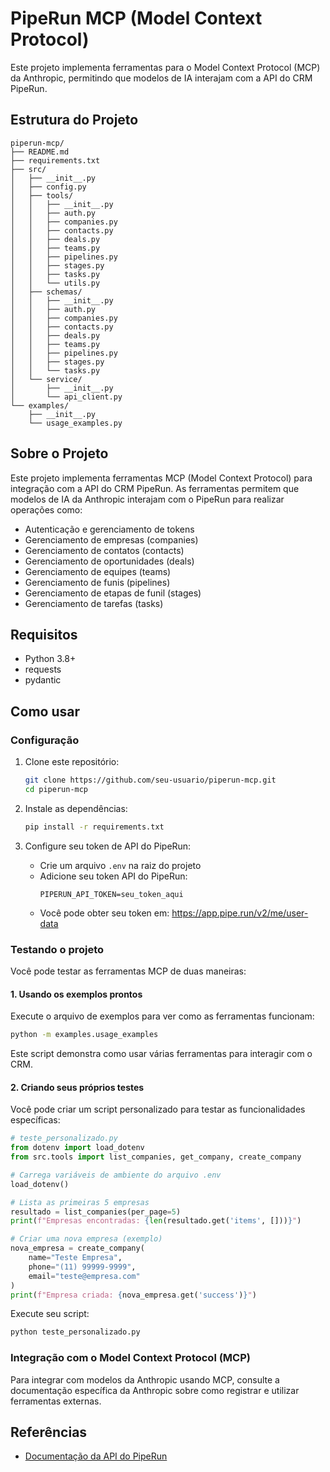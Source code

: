 # PipeRun MCP (Model Context Protocol)

Este projeto implementa ferramentas para o Model Context Protocol (MCP) da Anthropic, permitindo que modelos de IA interajam com a API do CRM PipeRun.

## Estrutura do Projeto

```
piperun-mcp/
├── README.md
├── requirements.txt
├── src/
│   ├── __init__.py
│   ├── config.py
│   ├── tools/
│   │   ├── __init__.py
│   │   ├── auth.py
│   │   ├── companies.py
│   │   ├── contacts.py
│   │   ├── deals.py
│   │   ├── teams.py
│   │   ├── pipelines.py
│   │   ├── stages.py
│   │   ├── tasks.py
│   │   └── utils.py
│   ├── schemas/
│   │   ├── __init__.py
│   │   ├── auth.py
│   │   ├── companies.py
│   │   ├── contacts.py
│   │   ├── deals.py
│   │   ├── teams.py
│   │   ├── pipelines.py
│   │   ├── stages.py
│   │   └── tasks.py
│   └── service/
│       ├── __init__.py
│       └── api_client.py
└── examples/
    ├── __init__.py
    └── usage_examples.py
```

## Sobre o Projeto

Este projeto implementa ferramentas MCP (Model Context Protocol) para integração com a API do CRM PipeRun. As ferramentas permitem que modelos de IA da Anthropic interajam com o PipeRun para realizar operações como:

- Autenticação e gerenciamento de tokens
- Gerenciamento de empresas (companies)
- Gerenciamento de contatos (contacts)
- Gerenciamento de oportunidades (deals)
- Gerenciamento de equipes (teams)
- Gerenciamento de funis (pipelines)
- Gerenciamento de etapas de funil (stages)
- Gerenciamento de tarefas (tasks)

## Requisitos

- Python 3.8+
- requests
- pydantic

## Como usar

### Configuração

1. Clone este repositório:
   ```bash
   git clone https://github.com/seu-usuario/piperun-mcp.git
   cd piperun-mcp
   ```

2. Instale as dependências:
   ```bash
   pip install -r requirements.txt
   ```

3. Configure seu token de API do PipeRun:
   - Crie um arquivo `.env` na raiz do projeto
   - Adicione seu token API do PipeRun:
     ```
     PIPERUN_API_TOKEN=seu_token_aqui
     ```
   - Você pode obter seu token em: https://app.pipe.run/v2/me/user-data

### Testando o projeto

Você pode testar as ferramentas MCP de duas maneiras:

#### 1. Usando os exemplos prontos

Execute o arquivo de exemplos para ver como as ferramentas funcionam:

```bash
python -m examples.usage_examples
```

Este script demonstra como usar várias ferramentas para interagir com o CRM.

#### 2. Criando seus próprios testes

Você pode criar um script personalizado para testar as funcionalidades específicas:

```python
# teste_personalizado.py
from dotenv import load_dotenv
from src.tools import list_companies, get_company, create_company

# Carrega variáveis de ambiente do arquivo .env
load_dotenv()

# Lista as primeiras 5 empresas
resultado = list_companies(per_page=5)
print(f"Empresas encontradas: {len(resultado.get('items', []))}")

# Criar uma nova empresa (exemplo)
nova_empresa = create_company(
    name="Teste Empresa",
    phone="(11) 99999-9999",
    email="teste@empresa.com"
)
print(f"Empresa criada: {nova_empresa.get('success')}")
```

Execute seu script:
```bash
python teste_personalizado.py
```

### Integração com o Model Context Protocol (MCP)

Para integrar com modelos da Anthropic usando MCP, consulte a documentação específica da Anthropic sobre como registrar e utilizar ferramentas externas.

## Referências

- [Documentação da API do PipeRun](https://vendas.developers.pipe.run/reference)
